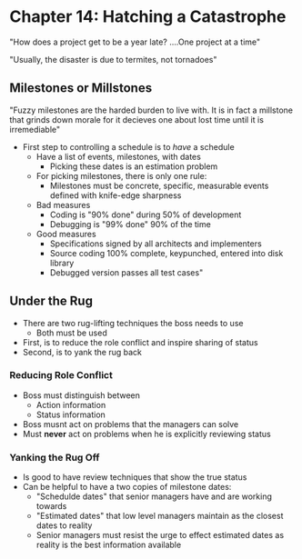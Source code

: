 # Chapter 14: Hatching a Catastrophe

"How does a project get to be a year late? ....One project at a time"

"Usually, the disaster is due to termites, not tornadoes"

## Milestones or Millstones

"Fuzzy milestones are the harded burden to live with. It is in fact a millstone that grinds down morale for it decieves one about lost time until it is irremediable"

* First step to controlling a schedule is to *have* a schedule
  * Have a list of events, milestones, with dates
    * Picking these dates is an estimation problem
  * For picking milestones, there is only one rule:
    * Milestones must be concrete, specific, measurable events defined with knife-edge sharpness
  * Bad measures
    * Coding is "90% done" during 50% of development
    * Debugging is "99% done" 90% of the time
  * Good measures
    * Specifications signed by all architects and implementers
    * Source coding 100% complete, keypunched, entered into disk library
    * Debugged version passes all test cases"

## Under the Rug

* There are two rug-lifting techniques the boss needs to use
  * Both must be used
* First, is to reduce the role conflict and inspire sharing of status
* Second, is to yank the rug back

### Reducing Role Conflict

* Boss must distinguish between
  * Action information
  * Status information
* Boss musnt act on problems that the managers can solve
* Must **never** act on problems when he is explicitly reviewing status

### Yanking the Rug Off

* Is good to have review techniques that show the true status
* Can be helpful to have a two copies of milestone dates:
  * "Schedulde dates" that senior managers have and are working towards
  * "Estimated dates" that low level managers maintain as the closest dates to reality
  * Senior managers must resist the urge to effect estimated dates as reality is the best information available
